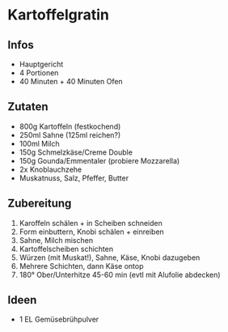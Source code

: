 # Kartoffelgratin

## Infos
- Hauptgericht
- 4 Portionen
- 40 Minuten + 40 Minuten Ofen
  
## Zutaten
- 800g Kartoffeln (festkochend)
- 250ml Sahne (125ml reichen?)
- 100ml Milch
- 150g Schmelzkäse/Creme Double
- 150g Gounda/Emmentaler (probiere Mozzarella)
- 2x Knoblauchzehe
- Muskatnuss, Salz, Pfeffer, Butter

  
## Zubereitung
1. Karoffeln schälen + in Scheiben schneiden
2. Form einbuttern, Knobi schälen + einreiben
3. Sahne, Milch mischen
4. Kartoffelscheiben schichten
5. Würzen (mit Muskat!), Sahne, Käse, Knobi dazugeben
6. Mehrere Schichten, dann Käse ontop
7. 180° Ober/Unterhitze 45-60 min (evtl mit Alufolie abdecken)

## Ideen
- 1 EL Gemüsebrühpulver
